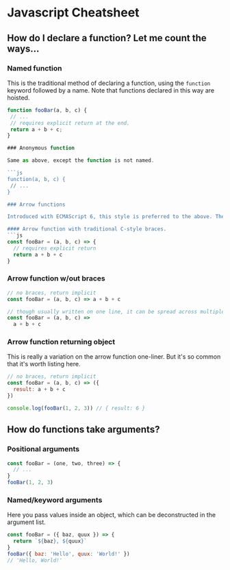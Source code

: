 # Javascript Cheatsheet

## How do I declare a function? Let me count the ways...

### Named function

This is the traditional method of declaring a function, using the `function` keyword followed by a name. Note that functions declared in this way are hoisted.

``` js
function fooBar(a, b, c) {
 // ...
 // requires explicit return at the end.
 return a + b + c;
}

### Anonymous function

Same as above, except the function is not named.

```js
function(a, b, c) {
 // ...
}

### Arrow functions

Introduced with ECMAScript 6, this style is preferred to the above. There are a few different ways of declaring an arrow function.

#### Arrow function with traditional C-style braces.
```js
const fooBar = (a, b, c) => {
  // requires explicit return
  return a + b + c
}
```

### Arrow function w/out braces
```js
// no braces, return implicit
const fooBar = (a, b, c) => a + b + c

// though usually written on one line, it can be spread across multiple lines.
const fooBar = (a, b, c) =>
  a + b + c
```

### Arrow function returning object

This is really a variation on the arrow function one-liner. But it's so common that it's worth listing here.

```js
// no braces, return implicit
const fooBar = (a, b, c) => ({
  result: a + b + c
})

console.log(fooBar(1, 2, 3)) // { result: 6 }
```

## How do functions take arguments?

### Positional arguments

```js
const fooBar = (one, two, three) => {
  // ...
}
fooBar(1, 2, 3)
```

### Named/keyword arguments

Here you pass values inside an object, which can be deconstructed in the argument list.

```js
const fooBar = ({ baz, quux }) => {
  return `${baz}, ${quux}`
}
fooBar({ baz: 'Hello', quux: 'World!' })
// 'Hello, World!'
```
